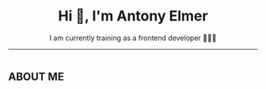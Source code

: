<!DOCTYPE html>
<html>
<head>
  <meta charset="utf-8">
  <title></title>
  <link rel="stylesheet" type="text/css" href="estilo.css">
    
</head>
<body>
  <h1 align="center">Hi 👋, I'm Antony Elmer</h1>
  <p align="center">I am currently training as a frontend developer 💁🏻‍♂️</p>
  <hr>

  <div style="flex: 0 0 100%; max-width: 100%;">
    <h2 align="center" style="display: inline-block; padding-bottom: 13px; position: relative;">ABOUT ME</h2>
  </div>  
</body>
</html>
  
<!--
**Brother-Antony/Brother-Antony** is a ✨ _special_ ✨ repository because its `README.md` (this file) appears on your GitHub profile.

Here are some ideas to get you started:       

- 🔭 I’m currently working on ...
- 🌱 I’m currently learning ...
- 👯 I’m looking to collaborate on ...
- 🤔 I’m looking for help with ...
- 💬 Ask me about ...
- 📫 How to reach me: ...
- 😄 Pronouns: ...
- ⚡ Fun fact: ...
-->

